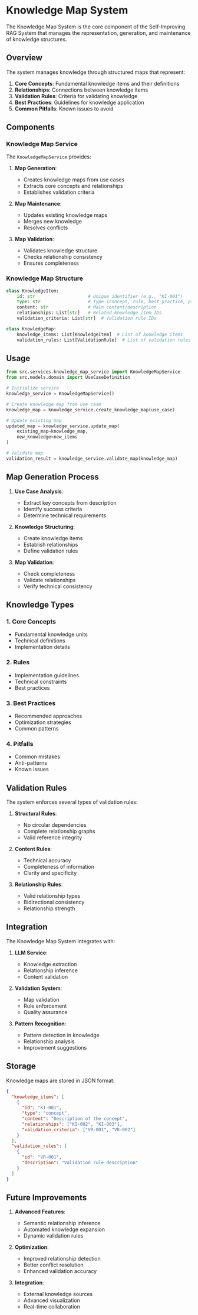 # Knowledge Map System

The Knowledge Map System is the core component of the Self-Improving RAG System that manages the representation, generation, and maintenance of knowledge structures.

## Overview

The system manages knowledge through structured maps that represent:

1. **Core Concepts**: Fundamental knowledge items and their definitions
2. **Relationships**: Connections between knowledge items
3. **Validation Rules**: Criteria for validating knowledge
4. **Best Practices**: Guidelines for knowledge application
5. **Common Pitfalls**: Known issues to avoid

## Components

### Knowledge Map Service

The `KnowledgeMapService` provides:

1. **Map Generation**:
   - Creates knowledge maps from use cases
   - Extracts core concepts and relationships
   - Establishes validation criteria

2. **Map Maintenance**:
   - Updates existing knowledge maps
   - Merges new knowledge
   - Resolves conflicts

3. **Map Validation**:
   - Validates knowledge structure
   - Checks relationship consistency
   - Ensures completeness

### Knowledge Map Structure

```python
class KnowledgeItem:
    id: str                    # Unique identifier (e.g., "KI-001")
    type: str                  # Type (concept, rule, best_practice, pitfall)
    content: str               # Main content/description
    relationships: List[str]   # Related knowledge item IDs
    validation_criteria: List[str]  # Validation rule IDs

class KnowledgeMap:
    knowledge_items: List[KnowledgeItem]  # List of knowledge items
    validation_rules: List[ValidationRule]  # List of validation rules
```

## Usage

```python
from src.services.knowledge_map_service import KnowledgeMapService
from src.models.domain import UseCaseDefinition

# Initialize service
knowledge_service = KnowledgeMapService()

# Create knowledge map from use case
knowledge_map = knowledge_service.create_knowledge_map(use_case)

# Update existing map
updated_map = knowledge_service.update_map(
    existing_map=knowledge_map,
    new_knowledge=new_items
)

# Validate map
validation_result = knowledge_service.validate_map(knowledge_map)
```

## Map Generation Process

1. **Use Case Analysis**:
   - Extract key concepts from description
   - Identify success criteria
   - Determine technical requirements

2. **Knowledge Structuring**:
   - Create knowledge items
   - Establish relationships
   - Define validation rules

3. **Map Validation**:
   - Check completeness
   - Validate relationships
   - Verify technical consistency

## Knowledge Types

### 1. Core Concepts
- Fundamental knowledge units
- Technical definitions
- Implementation details

### 2. Rules
- Implementation guidelines
- Technical constraints
- Best practices

### 3. Best Practices
- Recommended approaches
- Optimization strategies
- Common patterns

### 4. Pitfalls
- Common mistakes
- Anti-patterns
- Known issues

## Validation Rules

The system enforces several types of validation rules:

1. **Structural Rules**:
   - No circular dependencies
   - Complete relationship graphs
   - Valid reference integrity

2. **Content Rules**:
   - Technical accuracy
   - Completeness of information
   - Clarity and specificity

3. **Relationship Rules**:
   - Valid relationship types
   - Bidirectional consistency
   - Relationship strength

## Integration

The Knowledge Map System integrates with:

1. **LLM Service**: 
   - Knowledge extraction
   - Relationship inference
   - Content validation

2. **Validation System**:
   - Map validation
   - Rule enforcement
   - Quality assurance

3. **Pattern Recognition**:
   - Pattern detection in knowledge
   - Relationship analysis
   - Improvement suggestions

## Storage

Knowledge maps are stored in JSON format:

```json
{
  "knowledge_items": [
    {
      "id": "KI-001",
      "type": "concept",
      "content": "Description of the concept",
      "relationships": ["KI-002", "KI-003"],
      "validation_criteria": ["VR-001", "VR-002"]
    }
  ],
  "validation_rules": [
    {
      "id": "VR-001",
      "description": "Validation rule description"
    }
  ]
}
```

## Future Improvements

1. **Advanced Features**:
   - Semantic relationship inference
   - Automated knowledge expansion
   - Dynamic validation rules

2. **Optimization**:
   - Improved relationship detection
   - Better conflict resolution
   - Enhanced validation accuracy

3. **Integration**:
   - External knowledge sources
   - Advanced visualization
   - Real-time collaboration 